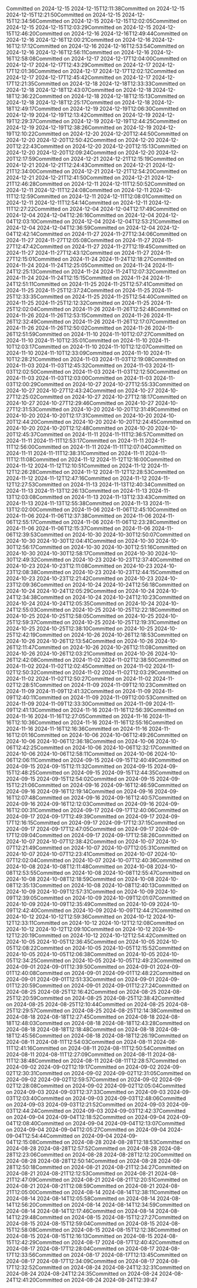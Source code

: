 Committed on 2024-12-15 2024-12-15T12:11:38Committed on 2024-12-15 2024-12-15T12:21:50Committed on 2024-12-15 2024-12-15T12:34:56Committed on 2024-12-15 2024-12-15T12:02:05Committed on 2024-12-15 2024-12-15T12:03:29Committed on 2024-12-15 2024-12-15T12:46:20Committed on 2024-12-16 2024-12-16T12:49:44Committed on 2024-12-16 2024-12-16T12:00:21Committed on 2024-12-16 2024-12-16T12:17:12Committed on 2024-12-16 2024-12-16T12:53:54Committed on 2024-12-16 2024-12-16T12:56:11Committed on 2024-12-16 2024-12-16T12:58:08Committed on 2024-12-17 2024-12-17T12:04:00Committed on 2024-12-17 2024-12-17T12:43:29Committed on 2024-12-17 2024-12-17T12:01:36Committed on 2024-12-17 2024-12-17T12:02:12Committed on 2024-12-17 2024-12-17T12:45:42Committed on 2024-12-17 2024-12-17T12:21:35Committed on 2024-12-18 2024-12-18T12:33:33Committed on 2024-12-18 2024-12-18T12:43:07Committed on 2024-12-18 2024-12-18T12:36:22Committed on 2024-12-18 2024-12-18T12:15:13Committed on 2024-12-18 2024-12-18T12:25:17Committed on 2024-12-18 2024-12-18T12:49:17Committed on 2024-12-19 2024-12-19T12:06:30Committed on 2024-12-19 2024-12-19T12:13:42Committed on 2024-12-19 2024-12-19T12:29:37Committed on 2024-12-19 2024-12-19T12:44:25Committed on 2024-12-19 2024-12-19T12:38:26Committed on 2024-12-19 2024-12-19T12:10:22Committed on 2024-12-20 2024-12-20T12:44:50Committed on 2024-12-20 2024-12-20T12:50:42Committed on 2024-12-20 2024-12-20T12:22:43Committed on 2024-12-20 2024-12-20T12:15:13Committed on 2024-12-20 2024-12-20T12:09:24Committed on 2024-12-20 2024-12-20T12:17:59Committed on 2024-12-21 2024-12-21T12:15:19Committed on 2024-12-21 2024-12-21T12:24:43Committed on 2024-12-21 2024-12-21T12:34:00Committed on 2024-12-21 2024-12-21T12:54:20Committed on 2024-12-21 2024-12-21T12:41:50Committed on 2024-12-21 2024-12-21T12:46:28Committed on 2024-12-11 2024-12-11T12:50:52Committed on 2024-12-11 2024-12-11T12:24:08Committed on 2024-12-11 2024-12-11T12:12:59Committed on 2024-12-11 2024-12-11T12:08:01Committed on 2024-12-11 2024-12-11T12:54:14Committed on 2024-12-11 2024-12-11T12:27:22Committed on 2024-12-04 2024-12-04T12:17:49Committed on 2024-12-04 2024-12-04T12:26:16Committed on 2024-12-04 2024-12-04T12:03:10Committed on 2024-12-04 2024-12-04T12:53:21Committed on 2024-12-04 2024-12-04T12:36:59Committed on 2024-12-04 2024-12-04T12:42:14Committed on 2024-11-27 2024-11-27T12:34:06Committed on 2024-11-27 2024-11-27T12:05:08Committed on 2024-11-27 2024-11-27T12:47:42Committed on 2024-11-27 2024-11-27T12:19:45Committed on 2024-11-27 2024-11-27T12:43:12Committed on 2024-11-27 2024-11-27T12:15:01Committed on 2024-11-24 2024-11-24T12:18:27Committed on 2024-11-24 2024-11-24T12:25:05Committed on 2024-11-24 2024-11-24T12:25:13Committed on 2024-11-24 2024-11-24T12:07:32Committed on 2024-11-24 2024-11-24T12:15:15Committed on 2024-11-24 2024-11-24T12:51:11Committed on 2024-11-25 2024-11-25T12:57:41Committed on 2024-11-25 2024-11-25T12:37:24Committed on 2024-11-25 2024-11-25T12:33:35Committed on 2024-11-25 2024-11-25T12:54:40Committed on 2024-11-25 2024-11-25T12:12:32Committed on 2024-11-25 2024-11-25T12:02:04Committed on 2024-11-26 2024-11-26T12:52:48Committed on 2024-11-26 2024-11-26T12:53:15Committed on 2024-11-26 2024-11-26T12:32:49Committed on 2024-11-26 2024-11-26T12:17:07Committed on 2024-11-26 2024-11-26T12:50:02Committed on 2024-11-26 2024-11-26T12:51:59Committed on 2024-11-10 2024-11-10T12:07:27Committed on 2024-11-10 2024-11-10T12:35:01Committed on 2024-11-10 2024-11-10T12:03:17Committed on 2024-11-10 2024-11-10T12:12:07Committed on 2024-11-10 2024-11-10T12:33:09Committed on 2024-11-10 2024-11-10T12:28:21Committed on 2024-11-03 2024-11-03T12:19:08Committed on 2024-11-03 2024-11-03T12:45:32Committed on 2024-11-03 2024-11-03T12:02:50Committed on 2024-11-03 2024-11-03T12:12:50Committed on 2024-11-03 2024-11-03T12:03:00Committed on 2024-11-03 2024-11-03T12:00:29Committed on 2024-10-27 2024-10-27T12:55:33Committed on 2024-10-27 2024-10-27T12:43:24Committed on 2024-10-27 2024-10-27T12:25:02Committed on 2024-10-27 2024-10-27T12:18:17Committed on 2024-10-27 2024-10-27T12:29:46Committed on 2024-10-27 2024-10-27T12:31:53Committed on 2024-10-20 2024-10-20T12:31:49Committed on 2024-10-20 2024-10-20T12:17:31Committed on 2024-10-20 2024-10-20T12:44:20Committed on 2024-10-20 2024-10-20T12:24:45Committed on 2024-10-20 2024-10-20T12:12:48Committed on 2024-10-20 2024-10-20T12:45:37Committed on 2024-11-11 2024-11-11T12:36:57Committed on 2024-11-11 2024-11-11T12:53:17Committed on 2024-11-11 2024-11-11T12:56:00Committed on 2024-11-11 2024-11-11T12:07:04Committed on 2024-11-11 2024-11-11T12:38:31Committed on 2024-11-11 2024-11-11T12:11:08Committed on 2024-11-12 2024-11-12T12:16:00Committed on 2024-11-12 2024-11-12T12:10:51Committed on 2024-11-12 2024-11-12T12:26:28Committed on 2024-11-12 2024-11-12T12:28:53Committed on 2024-11-12 2024-11-12T12:47:16Committed on 2024-11-12 2024-11-12T12:27:53Committed on 2024-11-13 2024-11-13T12:40:34Committed on 2024-11-13 2024-11-13T12:26:13Committed on 2024-11-13 2024-11-13T12:03:08Committed on 2024-11-13 2024-11-13T12:33:43Committed on 2024-11-13 2024-11-13T12:55:38Committed on 2024-11-13 2024-11-13T12:02:00Committed on 2024-11-06 2024-11-06T12:45:10Committed on 2024-11-06 2024-11-06T12:37:38Committed on 2024-11-06 2024-11-06T12:55:17Committed on 2024-11-06 2024-11-06T12:23:28Committed on 2024-11-06 2024-11-06T12:15:37Committed on 2024-11-06 2024-11-06T12:39:53Committed on 2024-10-30 2024-10-30T12:50:07Committed on 2024-10-30 2024-10-30T12:04:41Committed on 2024-10-30 2024-10-30T12:56:17Committed on 2024-10-30 2024-10-30T12:51:16Committed on 2024-10-30 2024-10-30T12:58:17Committed on 2024-10-30 2024-10-30T12:49:32Committed on 2024-10-23 2024-10-23T12:37:40Committed on 2024-10-23 2024-10-23T12:11:08Committed on 2024-10-23 2024-10-23T12:08:38Committed on 2024-10-23 2024-10-23T12:44:15Committed on 2024-10-23 2024-10-23T12:21:42Committed on 2024-10-23 2024-10-23T12:09:36Committed on 2024-10-24 2024-10-24T12:56:18Committed on 2024-10-24 2024-10-24T12:05:29Committed on 2024-10-24 2024-10-24T12:34:38Committed on 2024-10-24 2024-10-24T12:10:23Committed on 2024-10-24 2024-10-24T12:05:35Committed on 2024-10-24 2024-10-24T12:55:03Committed on 2024-10-25 2024-10-25T12:22:18Committed on 2024-10-25 2024-10-25T12:58:05Committed on 2024-10-25 2024-10-25T12:59:37Committed on 2024-10-25 2024-10-25T12:19:31Committed on 2024-10-25 2024-10-25T12:38:10Committed on 2024-10-25 2024-10-25T12:42:19Committed on 2024-10-26 2024-10-26T12:18:53Committed on 2024-10-26 2024-10-26T12:13:54Committed on 2024-10-26 2024-10-26T12:11:47Committed on 2024-10-26 2024-10-26T12:11:08Committed on 2024-10-26 2024-10-26T12:03:21Committed on 2024-10-26 2024-10-26T12:42:08Committed on 2024-11-02 2024-11-02T12:38:50Committed on 2024-11-02 2024-11-02T12:02:45Committed on 2024-11-02 2024-11-02T12:50:32Committed on 2024-11-02 2024-11-02T12:03:29Committed on 2024-11-02 2024-11-02T12:50:27Committed on 2024-11-02 2024-11-02T12:28:51Committed on 2024-11-09 2024-11-09T12:10:23Committed on 2024-11-09 2024-11-09T12:41:32Committed on 2024-11-09 2024-11-09T12:40:11Committed on 2024-11-09 2024-11-09T12:00:53Committed on 2024-11-09 2024-11-09T12:33:30Committed on 2024-11-09 2024-11-09T12:41:13Committed on 2024-11-16 2024-11-16T12:56:39Committed on 2024-11-16 2024-11-16T12:27:05Committed on 2024-11-16 2024-11-16T12:10:36Committed on 2024-11-16 2024-11-16T12:55:16Committed on 2024-11-16 2024-11-16T12:16:36Committed on 2024-11-16 2024-11-16T12:01:16Committed on 2024-10-06 2024-10-06T12:49:26Committed on 2024-10-06 2024-10-06T12:36:18Committed on 2024-10-06 2024-10-06T12:42:25Committed on 2024-10-06 2024-10-06T12:32:17Committed on 2024-10-06 2024-10-06T12:58:11Committed on 2024-10-06 2024-10-06T12:06:11Committed on 2024-09-15 2024-09-15T12:40:49Committed on 2024-09-15 2024-09-15T12:11:32Committed on 2024-09-15 2024-09-15T12:48:25Committed on 2024-09-15 2024-09-15T12:44:35Committed on 2024-09-15 2024-09-15T12:54:02Committed on 2024-09-15 2024-09-15T12:21:06Committed on 2024-09-16 2024-09-16T12:46:59Committed on 2024-09-16 2024-09-16T12:19:14Committed on 2024-09-16 2024-09-16T12:07:48Committed on 2024-09-16 2024-09-16T12:40:57Committed on 2024-09-16 2024-09-16T12:12:03Committed on 2024-09-16 2024-09-16T12:00:31Committed on 2024-09-17 2024-09-17T12:40:06Committed on 2024-09-17 2024-09-17T12:49:39Committed on 2024-09-17 2024-09-17T12:16:15Committed on 2024-09-17 2024-09-17T12:37:15Committed on 2024-09-17 2024-09-17T12:47:05Committed on 2024-09-17 2024-09-17T12:09:04Committed on 2024-09-17 2024-09-17T12:58:26Committed on 2024-10-07 2024-10-07T12:38:42Committed on 2024-10-07 2024-10-07T12:21:49Committed on 2024-10-07 2024-10-07T12:05:31Committed on 2024-10-07 2024-10-07T12:23:41Committed on 2024-10-07 2024-10-07T12:02:04Committed on 2024-10-07 2024-10-07T12:40:36Committed on 2024-10-08 2024-10-08T12:11:48Committed on 2024-10-08 2024-10-08T12:53:55Committed on 2024-10-08 2024-10-08T12:55:47Committed on 2024-10-08 2024-10-08T12:18:59Committed on 2024-10-08 2024-10-08T12:35:13Committed on 2024-10-08 2024-10-08T12:40:13Committed on 2024-10-09 2024-10-09T12:57:31Committed on 2024-10-09 2024-10-09T12:39:05Committed on 2024-10-09 2024-10-09T12:01:07Committed on 2024-10-09 2024-10-09T12:35:49Committed on 2024-10-09 2024-10-09T12:42:40Committed on 2024-10-09 2024-10-09T12:44:21Committed on 2024-10-12 2024-10-12T12:59:36Committed on 2024-10-12 2024-10-12T12:33:11Committed on 2024-10-12 2024-10-12T12:12:08Committed on 2024-10-12 2024-10-12T12:09:10Committed on 2024-10-12 2024-10-12T12:20:19Committed on 2024-10-12 2024-10-12T12:54:42Committed on 2024-10-05 2024-10-05T12:36:45Committed on 2024-10-05 2024-10-05T12:08:22Committed on 2024-10-05 2024-10-05T12:15:52Committed on 2024-10-05 2024-10-05T12:06:38Committed on 2024-10-05 2024-10-05T12:34:25Committed on 2024-10-05 2024-10-05T12:49:23Committed on 2024-09-01 2024-09-01T12:39:50Committed on 2024-09-01 2024-09-01T12:40:08Committed on 2024-09-01 2024-09-01T12:48:22Committed on 2024-09-01 2024-09-01T12:51:33Committed on 2024-09-01 2024-09-01T12:20:59Committed on 2024-09-01 2024-09-01T12:27:24Committed on 2024-08-25 2024-08-25T12:16:42Committed on 2024-08-25 2024-08-25T12:20:59Committed on 2024-08-25 2024-08-25T12:38:42Committed on 2024-08-25 2024-08-25T12:10:44Committed on 2024-08-25 2024-08-25T12:29:57Committed on 2024-08-25 2024-08-25T12:14:38Committed on 2024-08-18 2024-08-18T12:27:45Committed on 2024-08-18 2024-08-18T12:48:03Committed on 2024-08-18 2024-08-18T12:43:28Committed on 2024-08-18 2024-08-18T12:18:48Committed on 2024-08-18 2024-08-18T12:45:56Committed on 2024-08-18 2024-08-18T12:26:19Committed on 2024-08-11 2024-08-11T12:54:03Committed on 2024-08-11 2024-08-11T12:41:16Committed on 2024-08-11 2024-08-11T12:50:54Committed on 2024-08-11 2024-08-11T12:27:09Committed on 2024-08-11 2024-08-11T12:38:48Committed on 2024-08-11 2024-08-11T12:28:57Committed on 2024-09-02 2024-09-02T12:19:17Committed on 2024-09-02 2024-09-02T12:30:31Committed on 2024-09-02 2024-09-02T12:31:05Committed on 2024-09-02 2024-09-02T12:59:57Committed on 2024-09-02 2024-09-02T12:28:08Committed on 2024-09-02 2024-09-02T12:05:04Committed on 2024-09-03 2024-09-03T12:37:33Committed on 2024-09-03 2024-09-03T12:03:40Committed on 2024-09-03 2024-09-03T12:48:06Committed on 2024-09-03 2024-09-03T12:21:52Committed on 2024-09-03 2024-09-03T12:44:24Committed on 2024-09-03 2024-09-03T12:42:37Committed on 2024-09-04 2024-09-04T12:18:52Committed on 2024-09-04 2024-09-04T12:08:40Committed on 2024-09-04 2024-09-04T12:13:07Committed on 2024-09-04 2024-09-04T12:05:27Committed on 2024-09-04 2024-09-04T12:54:44Committed on 2024-09-04 2024-09-04T12:15:08Committed on 2024-08-28 2024-08-28T12:18:53Committed on 2024-08-28 2024-08-28T12:57:52Committed on 2024-08-28 2024-08-28T12:23:06Committed on 2024-08-28 2024-08-28T12:12:20Committed on 2024-08-28 2024-08-28T12:50:14Committed on 2024-08-28 2024-08-28T12:50:18Committed on 2024-08-21 2024-08-21T12:34:27Committed on 2024-08-21 2024-08-21T12:12:53Committed on 2024-08-21 2024-08-21T12:47:09Committed on 2024-08-21 2024-08-21T12:20:51Committed on 2024-08-21 2024-08-21T12:08:59Committed on 2024-08-21 2024-08-21T12:05:00Committed on 2024-08-14 2024-08-14T12:38:11Committed on 2024-08-14 2024-08-14T12:05:58Committed on 2024-08-14 2024-08-14T12:56:20Committed on 2024-08-14 2024-08-14T12:34:59Committed on 2024-08-14 2024-08-14T12:17:46Committed on 2024-08-14 2024-08-14T12:29:48Committed on 2024-08-15 2024-08-15T12:27:27Committed on 2024-08-15 2024-08-15T12:59:04Committed on 2024-08-15 2024-08-15T12:58:08Committed on 2024-08-15 2024-08-15T12:12:38Committed on 2024-08-15 2024-08-15T12:16:13Committed on 2024-08-15 2024-08-15T12:42:29Committed on 2024-08-17 2024-08-17T12:40:42Committed on 2024-08-17 2024-08-17T12:28:04Committed on 2024-08-17 2024-08-17T12:33:56Committed on 2024-08-17 2024-08-17T12:13:45Committed on 2024-08-17 2024-08-17T12:34:09Committed on 2024-08-17 2024-08-17T12:32:52Committed on 2024-08-24 2024-08-24T12:32:31Committed on 2024-08-24 2024-08-24T12:24:35Committed on 2024-08-24 2024-08-24T12:41:20Committed on 2024-08-24 2024-08-24T12:39:47